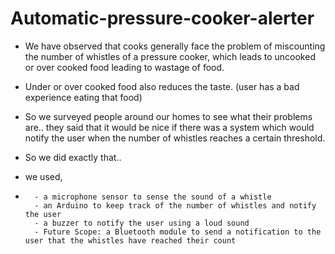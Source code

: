# Automatic-pressure-cooker-alerter


- We have observed that cooks generally face the problem of miscounting the number of whistles of a pressure cooker, which leads to uncooked or over cooked food leading to wastage of food.

- Under or over cooked food also reduces the taste. (user has a bad experience eating that food)

- So we surveyed people around our homes to see what their problems are.. they said that it would be nice if there was a system which would notify the user when the number of whistles reaches a certain threshold.

- So we did exactly that..
- we used,
- 
        - a microphone sensor to sense the sound of a whistle
        - an Arduino to keep track of the number of whistles and notify the user
        - a buzzer to notify the user using a loud sound
        - Future Scope: a Bluetooth module to send a notification to the user that the whistles have reached their count


